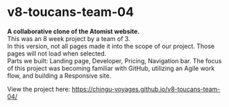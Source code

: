 # v8-toucans-team-04
**A collaborative clone of the Atomist website.**</br>
This was an 8 week project by a team of 3.</br>
In this version, not all pages made it into the scope of our project. Those pages will not load when selected.</br>
Parts we built: Landing page, Developer, Pricing, Navigation bar.
The focus of this project was becoming familiar with GitHub, utilizing an Agile work flow, and building a Responsive site.</br>

View the project here: https://chingu-voyages.github.io/v8-toucans-team-04/
